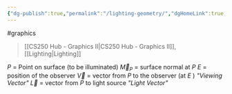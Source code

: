 ```yaml
---
{"dg-publish":true,"permalink":"/lighting-geometry/","dgHomeLink":true,"dgPassFrontmatter":false,"dgShowLocalGraph":true}
---
```


#graphics 
> [[CS250 Hub - Graphics II|CS250 Hub - Graphics II]], [[Lighting|Lighting]]

<style>
.container {font-family: sans-serif; text-align: center;}
.button-wrapper button {z-index: 1;height: 40px; width: 100px; margin: 10px;padding: 5px;}
.excalidraw .App-menu_top .buttonList { display: flex;}
.excalidraw-wrapper { height: 800px; margin: 50px; position: relative;}
:root[dir="ltr"] .excalidraw .layer-ui__wrapper .zen-mode-transition.App-menu_bottom--transition-left {transform: none;}
</style><script src="https://unpkg.com/react@17/umd/react.production.min.js"></script><script src="https://unpkg.com/react-dom@17/umd/react-dom.production.min.js"></script><script type="text/javascript" src="https://unpkg.com/@excalidraw/excalidraw@0.12.0/dist/excalidraw.production.min.js"></script><div id="Lighting_2023-02-21_0924.20.excalidraw.md1"></div><script>(function(){const InitialData={"type":"excalidraw","version":2,"source":"https://excalidraw.com","elements":[{"type":"line","version":295,"versionNonce":2041422031,"isDeleted":false,"id":"oKyGykcGcnUWH_XhOKOV8","fillStyle":"hachure","strokeWidth":1,"strokeStyle":"solid","roughness":1,"opacity":100,"angle":0,"x":-115.99996185302734,"y":-139.84375,"strokeColor":"#000000","backgroundColor":"transparent","width":684.8000183105469,"height":126.4000015258789,"seed":278465505,"groupIds":[],"strokeSharpness":"sharp","boundElements":[],"updated":1677000677135,"link":null,"locked":false,"startBinding":null,"endBinding":null,"lastCommittedPoint":null,"startArrowhead":null,"endArrowhead":null,"points":[[0,0],[544.8000106811523,2.3999862670898438],[420.7999954223633,126.4000015258789],[-140.00000762939453,126.4000015258789],[0,0]]},{"type":"ellipse","version":22,"versionNonce":2048186273,"isDeleted":false,"id":"VEODcmxX11vjXhfvRptR7","fillStyle":"hachure","strokeWidth":1,"strokeStyle":"solid","roughness":1,"opacity":100,"angle":0,"x":73.09122210525993,"y":-91.6289013729122,"strokeColor":"#000000","backgroundColor":"#868e96","width":10.909090909090878,"height":10.909090909090878,"seed":2028404001,"groupIds":[],"strokeSharpness":"sharp","boundElements":[{"id":"SaAW8J29a2yUp-KrAZtAx","type":"arrow"}],"updated":1677000677135,"link":null,"locked":false},{"type":"text","version":39,"versionNonce":2147397359,"isDeleted":false,"id":"WBmIBZNT","fillStyle":"hachure","strokeWidth":1,"strokeStyle":"solid","roughness":1,"opacity":100,"angle":0,"x":92.7275635470213,"y":-98.08343018150595,"strokeColor":"#000000","backgroundColor":"#868e96","width":15,"height":25,"seed":1536378063,"groupIds":[],"strokeSharpness":"sharp","boundElements":[{"id":"yrrO3u9PjXG7iqWknkOZw","type":"arrow"},{"id":"FW-PsdCEVvINzyFEXXyi_","type":"arrow"}],"updated":1677000677135,"link":null,"locked":false,"fontSize":20,"fontFamily":1,"text":"P","rawText":"P","baseline":18,"textAlign":"left","verticalAlign":"top","containerId":null,"originalText":"P"},{"type":"arrow","version":61,"versionNonce":129710977,"isDeleted":false,"id":"yrrO3u9PjXG7iqWknkOZw","fillStyle":"hachure","strokeWidth":1,"strokeStyle":"solid","roughness":1,"opacity":100,"angle":0,"x":78.90942611804405,"y":-85.81072510338066,"strokeColor":"#000000","backgroundColor":"#868e96","width":1.4210854715202004e-14,"height":185.45454545454544,"seed":868092225,"groupIds":[],"strokeSharpness":"sharp","boundElements":[],"updated":1677000677135,"link":null,"locked":false,"startBinding":{"elementId":"WBmIBZNT","focus":-2.842418323863633,"gap":13.818137428977252},"endBinding":{"elementId":"BBbBonLH","focus":2.1060596812855095,"gap":13.272716175426112},"lastCommittedPoint":null,"startArrowhead":null,"endArrowhead":"arrow","points":[[0,0],[1.4210854715202004e-14,-185.45454545454544]]},{"type":"image","version":84,"versionNonce":1363736847,"isDeleted":false,"id":"BBbBonLH","fillStyle":"hachure","strokeWidth":1,"strokeStyle":"solid","roughness":1,"opacity":100,"angle":0,"x":92.18214229347018,"y":-284.7595609964914,"strokeColor":"#000000","backgroundColor":"transparent","width":24,"height":20,"seed":12876,"groupIds":[],"strokeSharpness":"sharp","boundElements":[{"id":"yrrO3u9PjXG7iqWknkOZw","type":"arrow"}],"updated":1677000677135,"link":null,"locked":false,"status":"pending","fileId":"9a1ff50b1cf402e72fa62c896bf14697bdabaa96","scale":[1,1]},{"type":"ellipse","version":95,"versionNonce":2125079393,"isDeleted":false,"id":"Ds2a_Fhvv7SOP9qD0V4iC","fillStyle":"hachure","strokeWidth":1,"strokeStyle":"solid","roughness":1,"opacity":100,"angle":0,"x":-545.5200188402379,"y":-207.53373581073134,"strokeColor":"#000000","backgroundColor":"#868e96","width":14.342040435498575,"height":14.342040435498575,"seed":240472271,"groupIds":[],"strokeSharpness":"sharp","boundElements":[],"updated":1677000677135,"link":null,"locked":false},{"type":"text","version":24,"versionNonce":855965487,"isDeleted":false,"id":"lbIwP388","fillStyle":"hachure","strokeWidth":1,"strokeStyle":"solid","roughness":1,"opacity":100,"angle":0,"x":-531.8107216353427,"y":-225.39207667386648,"strokeColor":"#000000","backgroundColor":"#868e96","width":15,"height":25,"seed":939502479,"groupIds":[],"strokeSharpness":"sharp","boundElements":[],"updated":1677000677135,"link":null,"locked":false,"fontSize":20,"fontFamily":1,"text":"E","rawText":"E","baseline":18,"textAlign":"left","verticalAlign":"top","containerId":null,"originalText":"E"},{"type":"line","version":66,"versionNonce":724635457,"isDeleted":false,"id":"pg1DlxgbQyjxIilBppLYX","fillStyle":"hachure","strokeWidth":1,"strokeStyle":"dashed","roughness":1,"opacity":100,"angle":0,"x":-532.021614590439,"y":-197.40997285170414,"strokeColor":"#000000","backgroundColor":"#868e96","width":609.1146912285683,"height":113.04901892993206,"seed":166178497,"groupIds":[],"strokeSharpness":"sharp","boundElements":[],"updated":1677000677135,"link":null,"locked":false,"startBinding":null,"endBinding":null,"lastCommittedPoint":null,"startArrowhead":null,"endArrowhead":null,"points":[[0,0],[609.1146912285683,113.04901892993206]]},{"type":"arrow","version":98,"versionNonce":664486223,"isDeleted":false,"id":"SaAW8J29a2yUp-KrAZtAx","fillStyle":"hachure","strokeWidth":2,"strokeStyle":"solid","roughness":1,"opacity":100,"angle":0,"x":66.96918494847182,"y":-86.04829065848674,"strokeColor":"#000000","backgroundColor":"#868e96","width":346.7397502784364,"height":61.58634267049325,"seed":409365153,"groupIds":[],"strokeSharpness":"sharp","boundElements":[],"updated":1677000677135,"link":null,"locked":false,"startBinding":{"elementId":"VEODcmxX11vjXhfvRptR7","focus":-0.3939131282628269,"gap":6.122723541499309},"endBinding":null,"lastCommittedPoint":null,"startArrowhead":null,"endArrowhead":"arrow","points":[[0,0],[-346.7397502784364,-61.58634267049325]]},{"type":"image","version":84,"versionNonce":813565743,"isDeleted":false,"id":"28dvSvdg","fillStyle":"hachure","strokeWidth":1,"strokeStyle":"solid","roughness":1,"opacity":100,"angle":0,"x":-276.4898138383213,"y":-200.9633147225042,"strokeColor":"#000000","backgroundColor":"transparent","width":23.82269882641626,"height":34.03242689488037,"seed":12054,"groupIds":[],"strokeSharpness":"sharp","boundElements":[],"updated":1677000688317,"link":null,"locked":false,"status":"pending","fileId":"37dbabe135ead98f4d01c311102d7d21db845586","scale":[1,1]},{"type":"ellipse","version":42,"versionNonce":1348747119,"isDeleted":false,"id":"aqAUr8vYHxnxFlioa1oyn","fillStyle":"hachure","strokeWidth":2,"strokeStyle":"solid","roughness":1,"opacity":100,"angle":0,"x":431.47109520096444,"y":-437.84400479171825,"strokeColor":"#000000","backgroundColor":"#868e96","width":11.457229783006142,"height":11.457229783006142,"seed":1829506145,"groupIds":[],"strokeSharpness":"sharp","boundElements":[],"updated":1677000677135,"link":null,"locked":false},{"type":"line","version":16,"versionNonce":110424833,"isDeleted":false,"id":"Xe8y6n7m1i69u4ZAaPcx1","fillStyle":"hachure","strokeWidth":2,"strokeStyle":"solid","roughness":1,"opacity":100,"angle":0,"x":437.20682758495946,"y":-448.9458577691402,"strokeColor":"#000000","backgroundColor":"#868e96","width":0,"height":16.751399723331133,"seed":620640495,"groupIds":[],"strokeSharpness":"sharp","boundElements":[],"updated":1677000677135,"link":null,"locked":false,"startBinding":null,"endBinding":null,"lastCommittedPoint":null,"startArrowhead":null,"endArrowhead":null,"points":[[0,0],[0,-16.751399723331133]]},{"type":"line","version":12,"versionNonce":262699407,"isDeleted":false,"id":"cVziaflVN7KIBz_fY5DFq","fillStyle":"hachure","strokeWidth":2,"strokeStyle":"solid","roughness":1,"opacity":100,"angle":0,"x":453.9582273082905,"y":-432.65976780184576,"strokeColor":"#000000","backgroundColor":"#868e96","width":13.959505686252442,"height":0.4653097560366177,"seed":1357937071,"groupIds":[],"strokeSharpness":"sharp","boundElements":[],"updated":1677000677135,"link":null,"locked":false,"startBinding":null,"endBinding":null,"lastCommittedPoint":null,"startArrowhead":null,"endArrowhead":null,"points":[[0,0],[13.959505686252442,0.4653097560366177]]},{"type":"line","version":180,"versionNonce":2019617505,"isDeleted":false,"id":"xmCGiYu8mqx5C8P4ltPKH","fillStyle":"hachure","strokeWidth":2,"strokeStyle":"solid","roughness":1,"opacity":100,"angle":0,"x":435.897393768038,"y":-416.37367783455136,"strokeColor":"#000000","backgroundColor":"#868e96","width":0,"height":12.563558667712982,"seed":196782639,"groupIds":[],"strokeSharpness":"sharp","boundElements":[],"updated":1677000677135,"link":null,"locked":false,"startBinding":null,"endBinding":null,"lastCommittedPoint":null,"startArrowhead":null,"endArrowhead":null,"points":[[0,0],[0,12.563558667712982]]},{"type":"line","version":52,"versionNonce":1788899247,"isDeleted":false,"id":"fvAm43qj7_5DHMNSntFlE","fillStyle":"hachure","strokeWidth":2,"strokeStyle":"solid","roughness":1,"opacity":100,"angle":0,"x":422.8685430947178,"y":-433.12507755788243,"strokeColor":"#000000","backgroundColor":"#868e96","width":13.028886174179092,"height":0,"seed":1568856385,"groupIds":[],"strokeSharpness":"sharp","boundElements":[],"updated":1677000677135,"link":null,"locked":false,"startBinding":null,"endBinding":null,"lastCommittedPoint":null,"startArrowhead":null,"endArrowhead":null,"points":[[0,0],[-13.028886174179092,0]]},{"type":"line","version":89,"versionNonce":1638065857,"isDeleted":false,"id":"SnxtINs4dVCjQEGZ8q5ts","fillStyle":"hachure","strokeWidth":2,"strokeStyle":"solid","roughness":1,"opacity":100,"angle":5.497787143782138,"x":421.15645393798053,"y":-440.76833055429,"strokeColor":"#000000","backgroundColor":"#868e96","width":0,"height":16.751399723331133,"seed":1193073007,"groupIds":[],"strokeSharpness":"sharp","boundElements":[],"updated":1677000677135,"link":null,"locked":false,"startBinding":null,"endBinding":null,"lastCommittedPoint":null,"startArrowhead":null,"endArrowhead":null,"points":[[0,0],[0,-16.751399723331133]]},{"type":"line","version":85,"versionNonce":729063887,"isDeleted":false,"id":"P5GNlNWPMNAtoJ3g2CZWV","fillStyle":"hachure","strokeWidth":2,"strokeStyle":"solid","roughness":1,"opacity":100,"angle":5.497787143782138,"x":448.2008313767923,"y":-448.8259996814102,"strokeColor":"#000000","backgroundColor":"#868e96","width":13.959505686252442,"height":0.4653097560366177,"seed":1758132481,"groupIds":[],"strokeSharpness":"sharp","boundElements":[],"updated":1677000677135,"link":null,"locked":false,"startBinding":null,"endBinding":null,"lastCommittedPoint":null,"startArrowhead":null,"endArrowhead":null,"points":[[0,0],[13.959505686252442,0.4653097560366177]]},{"type":"line","version":253,"versionNonce":1828349601,"isDeleted":false,"id":"7I-ZG6tFSNq2y5j0qoXah","fillStyle":"hachure","strokeWidth":2,"strokeStyle":"solid","roughness":1,"opacity":100,"angle":5.497787143782138,"x":454.05380316250114,"y":-420.983560930433,"strokeColor":"#000000","backgroundColor":"#868e96","width":0,"height":12.563558667712982,"seed":406705039,"groupIds":[],"strokeSharpness":"sharp","boundElements":[],"updated":1677000677135,"link":null,"locked":false,"startBinding":null,"endBinding":null,"lastCommittedPoint":null,"startArrowhead":null,"endArrowhead":null,"points":[[0,0],[0,12.563558667712982]]},{"type":"line","version":125,"versionNonce":1128108015,"isDeleted":false,"id":"LN5eXpcRRkalg2N2LiFfj","fillStyle":"hachure","strokeWidth":2,"strokeStyle":"solid","roughness":1,"opacity":100,"angle":5.497787143782138,"x":429.84330320029807,"y":-417.03748273381603,"strokeColor":"#000000","backgroundColor":"#868e96","width":13.028886174179092,"height":0,"seed":1910911201,"groupIds":[],"strokeSharpness":"sharp","boundElements":[],"updated":1677000677135,"link":null,"locked":false,"startBinding":null,"endBinding":null,"lastCommittedPoint":null,"startArrowhead":null,"endArrowhead":null,"points":[[0,0],[-13.028886174179092,0]]},{"type":"line","version":135,"versionNonce":1159129729,"isDeleted":false,"id":"KiSXST15yF2ma98NE5H2s","fillStyle":"hachure","strokeWidth":1,"strokeStyle":"dashed","roughness":1,"opacity":100,"angle":0,"x":80.18624572316287,"y":-88.62601032582188,"strokeColor":"#000000","backgroundColor":"#868e96","width":350.81017053403514,"height":340.285892182706,"seed":1006391873,"groupIds":[],"strokeSharpness":"sharp","boundElements":[],"updated":1677000677135,"link":null,"locked":false,"startBinding":null,"endBinding":null,"lastCommittedPoint":null,"startArrowhead":null,"endArrowhead":null,"points":[[0,0],[350.81017053403514,-340.285892182706]]},{"type":"arrow","version":65,"versionNonce":1372468655,"isDeleted":false,"id":"FW-PsdCEVvINzyFEXXyi_","fillStyle":"hachure","strokeWidth":2,"strokeStyle":"solid","roughness":1,"opacity":100,"angle":0,"x":79.30923367917376,"y":-86.87195278197817,"strokeColor":"#000000","backgroundColor":"#868e96","width":169.26593404736388,"height":166.63486445953163,"seed":885458095,"groupIds":[],"strokeSharpness":"sharp","boundElements":[],"updated":1677000685313,"link":null,"locked":false,"startBinding":{"elementId":"WBmIBZNT","focus":-1.100499710596196,"gap":13.418329867847547},"endBinding":{"elementId":"X4G3VwFbWCi3zKfgrPt8j","focus":-1.4630937508642716,"gap":13.679693202220449},"lastCommittedPoint":null,"startArrowhead":null,"endArrowhead":"arrow","points":[[0,0],[169.26593404736388,-166.63486445953163]]},{"type":"image","version":175,"versionNonce":1309000929,"isDeleted":false,"id":"X4G3VwFbWCi3zKfgrPt8j","fillStyle":"hachure","strokeWidth":1,"strokeStyle":"solid","roughness":1,"opacity":100,"angle":0,"x":214.51031393677692,"y":-316.4206913215665,"strokeColor":"#000000","backgroundColor":"transparent","width":29.540508526701743,"height":49.23418087783624,"seed":1540722209,"groupIds":[],"strokeSharpness":"sharp","boundElements":[{"id":"FW-PsdCEVvINzyFEXXyi_","type":"arrow"}],"updated":1677000685216,"link":null,"locked":false,"status":"pending","fileId":"db359cd09257c5287a8081ad8d673bb2ee4a66f9","scale":[1,1]}],"appState":{"theme":"dark","viewBackgroundColor":"#ffffff","currentItemStrokeColor":"#000000","currentItemBackgroundColor":"#868e96","currentItemFillStyle":"hachure","currentItemStrokeWidth":2,"currentItemStrokeStyle":"solid","currentItemRoughness":1,"currentItemOpacity":100,"currentItemFontFamily":1,"currentItemFontSize":20,"currentItemTextAlign":"left","currentItemStrokeSharpness":"sharp","currentItemStartArrowhead":null,"currentItemEndArrowhead":"arrow","currentItemLinearStrokeSharpness":"sharp","gridSize":null,"colorPalette":{}},"files":{}};InitialData.scrollToContent=true;App=()=>{const e=React.useRef(null),t=React.useRef(null),[n,i]=React.useState({width:void 0,height:void 0});return React.useEffect(()=>{i({width:t.current.getBoundingClientRect().width,height:t.current.getBoundingClientRect().height});const e=()=>{i({width:t.current.getBoundingClientRect().width,height:t.current.getBoundingClientRect().height})};return window.addEventListener("resize",e),()=>window.removeEventListener("resize",e)},[t]),React.createElement(React.Fragment,null,React.createElement("div",{className:"excalidraw-wrapper",ref:t},React.createElement(ExcalidrawLib.Excalidraw,{ref:e,width:n.width,height:n.height,initialData:InitialData,viewModeEnabled:!0,zenModeEnabled:!0,gridModeEnabled:!1})))},excalidrawWrapper=document.getElementById("Lighting_2023-02-21_0924.20.excalidraw.md1");ReactDOM.render(React.createElement(App),excalidrawWrapper);})();</script>
$P$ = Point on surface (to be illuminated)
$\vec{M}_{P}$ = surface normal at $P$
$E$ = position of the observer
$\vec{V}$ = vector from $P$ to the observer (at $E$ ) *"Viewing Vector"*
$\vec{L}$ = vector from $P$ to light source *"Light Vector"*